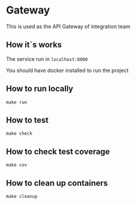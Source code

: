 # Gateway

This is used as the API Gateway of integration team

## How it`s works
The service run in `localhost:8000`

You should have docker installed to run the project

## How to run locally

```
make run
```

## How to test

```
make check
```

## How to check test coverage

```
make cov
```

## How to clean up containers

```
make cleanup
```